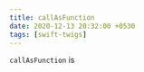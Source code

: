 ```yaml
---
title: callAsFunction
date: 2020-12-13 20:32:00 +0530
tags: [swift-twigs]
---
```


`callAsFunction` is 